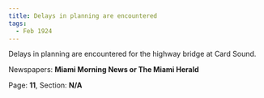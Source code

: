 ```yaml
---  
title: Delays in planning are encountered  
tags:  
  - Feb 1924  
---  
```

  
Delays in planning are encountered for the highway bridge at Card Sound.  
  
Newspapers: **Miami Morning News or The Miami Herald**  
  
Page: **11**, Section: **N/A** 
